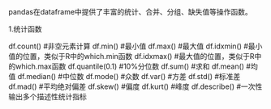 pandas在dataframe中提供了丰富的统计、合并、分组、缺失值等操作函数。

1.统计函数

df.count() #非空元素计算
 df.min() #最小值
 df.max() #最大值
 df.idxmin() #最小值的位置，类似于R中的which.min函数
 df.idxmax() #最大值的位置，类似于R中的which.max函数
 df.quantile(0.1) #10%分位数
 df.sum() #求和
 df.mean() #均值
 df.median() #中位数
 df.mode() #众数 
 df.var() #方差
 df.std() #标准差
 df.mad() #平均绝对偏差
 df.skew() #偏度
 df.kurt() #峰度
 df.describe() #一次性输出多个描述性统计指标

